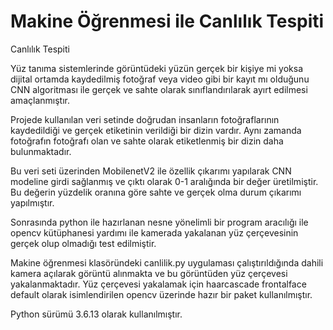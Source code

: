 # Makine Öğrenmesi ile Canlılık Tespiti

Canlılık Tespiti

Yüz tanıma sistemlerinde görüntüdeki yüzün gerçek bir kişiye mi yoksa dijital ortamda kaydedilmiş fotoğraf veya video gibi bir kayıt mı olduğunu CNN algoritması ile
gerçek ve sahte olarak sınıflandırılarak ayırt edilmesi amaçlanmıştır.

Projede kullanılan veri setinde doğrudan insanların fotoğraflarının kaydedildiği ve gerçek etiketinin verildiği bir dizin vardır. Aynı zamanda fotoğrafın fotoğrafı olan ve sahte olarak etiketlenmiş bir dizin daha bulunmaktadır.

Bu veri seti üzerinden MobilenetV2 ile özellik çıkarımı yapılarak CNN modeline girdi sağlanmış ve çıktı olarak 0-1 aralığında bir değer üretilmiştir. Bu değerin yüzdelik oranına göre sahte ve gerçek olma durum çıkarımı yapılmıştır. 

Sonrasında python ile hazırlanan nesne yönelimli bir program aracılığı ile opencv kütüphanesi yardımı ile kamerada yakalanan yüz çerçevesinin gerçek olup olmadığı test edilmiştir.

Makine öğrenmesi klasöründeki canlilik.py uygulaması çalıştırıldığında dahili kamera açılarak görüntü alınmakta ve bu görüntüden yüz çerçevesi yakalanmaktadır. Yüz çerçevesi yakalamak için haarcascade frontalface default olarak isimlendirilen opencv üzerinde hazır bir paket kullanılmıştır.

Python sürümü 3.6.13 olarak kullanılmıştır.
